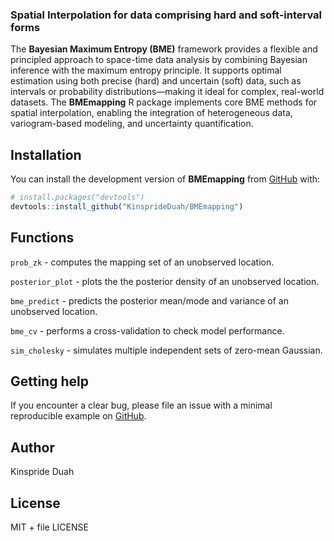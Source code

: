 
<!-- README.md is generated from README.Rmd. Please edit that file -->

### Spatial Interpolation for data comprising hard and soft-interval forms

The **Bayesian Maximum Entropy (BME)** framework provides a flexible and
principled approach to space-time data analysis by combining Bayesian
inference with the maximum entropy principle. It supports optimal
estimation using both precise (hard) and uncertain (soft) data, such as
intervals or probability distributions—making it ideal for complex,
real-world datasets. The **BMEmapping** R package implements core BME
methods for spatial interpolation, enabling the integration of
heterogeneous data, variogram-based modeling, and uncertainty
quantification.

## Installation

You can install the development version of **BMEmapping** from
[GitHub](https://github.com/) with:

``` r
# install.packages("devtools")
devtools::install_github("KinsprideDuah/BMEmapping")
```

## Functions

`prob_zk` - computes the mapping set of an unobserved location.

`posterior_plot` - plots the the posterior density of an unobserved
location.

`bme_predict` - predicts the posterior mean/mode and variance of an
unobserved location.

`bme_cv` - performs a cross-validation to check model performance.

`sim_cholesky` - simulates multiple independent sets of zero-mean
Gaussian.

## Getting help

If you encounter a clear bug, please file an issue with a minimal
reproducible example on
[GitHub](https://github.com/KinsprideDuah/BMEmapping/issues).

## Author

Kinspride Duah

## License

MIT + file LICENSE
